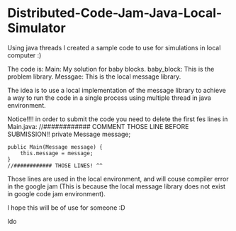# Distributed-Code-Jam-Java-Local-Simulator
Using java threads I created a sample code to use for simulations in local computer :)

The code is:
  Main: My solution for baby blocks.
  baby_block: This is the problem library. 
  Messgae: This is the local message library.
  
The idea is to use a local implementation of the message library to achieve a way to run the code in a single process using multiple thread in java environment.

Notice!!!!
in order to submit the code you need to delete the first fes lines in Main.java:
    //############ COMMENT THOSE LINE BEFORE SUBMISSION!!
    private Message message;

    public Main(Message message) {
        this.message = message;
    }
    //############ THOSE LINES! ^^
Those lines are used in the local environment, and will couse compiler error in the google jam (This is because the local message library does not exist in google code jam environment).

I hope this will be of use for someone :D

Ido
